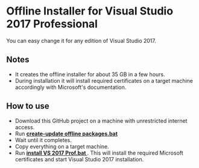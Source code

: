 # Offline Installer for Visual Studio 2017 Professional

You can easy change it for any edition of Visual Studio 2017.

## Notes
* It creates the offline installer for about 35 GB in a few hours.
* During installation it will install required certificates on a target machine accordingly with Microsoft's documentation.

## How to use
* Download this GitHub project on a machine with unrestricted internet access.
* Run **[create-update offline packages.bat ](https://github.com/it3xl/offline-installer-visual-studio-2017-prof/blob/master/create-update%20offline%20packages.bat)**
* Wait until it completes.
* Copy everything on a target machine.
* Run **[install VS 2017 Prof.bat ](https://github.com/it3xl/offline-installer-visual-studio-2017-prof/blob/master/install%20VS%202017%20Prof.bat)**. This will install the required Microsoft certificates and start Visual Studio 2017 installation. 



